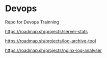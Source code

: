# Devops
Repo for Devops Trainning

https://roadmap.sh/projects/server-stats

https://roadmap.sh/projects/log-archive-tool

https://roadmap.sh/projects/nginx-log-analyser
